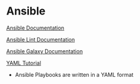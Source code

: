 # Ansible

[Ansible Documentation](https://docs.ansible.com/ansible/latest/index.html)

[Ansible Lint Documentation](https://docs.ansible.com/ansible-lint/)

[Ansible Galaxy Documentation](https://galaxy.ansible.com/docs/)

[YAML Tutorial](https://www.tutorialspoint.com/yamlyaml_basics.htm)

* Ansible Playbooks are written in a YAML format
